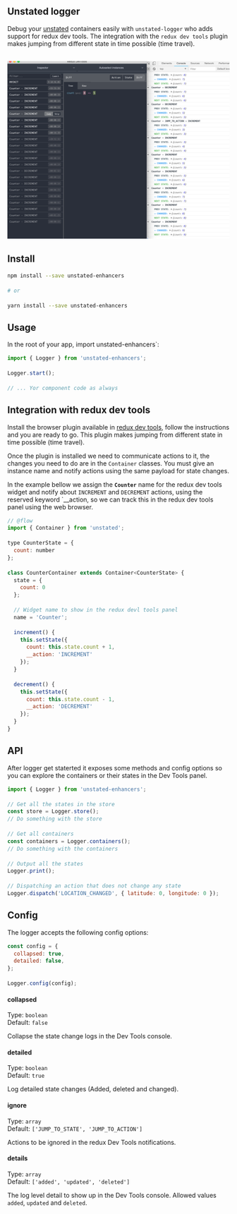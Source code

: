 ## Unstated logger

Debug your [unstated](https://github.com/jamiebuilds/unstated) containers easily with `unstated-logger` who adds support for redux dev tools. The integration with the `redux dev tools` plugin makes jumping from different state in time possible (time travel).

<br />
  <img src="assets/screenshot.png" width="1145">
<br />

## Install

```bash
npm install --save unstated-enhancers

# or

yarn install --save unstated-enhancers
```

## Usage

In the root of your app, import unstated-enhancers`:

```js
import { Logger } from 'unstated-enhancers';

Logger.start();

// ... Yor component code as always
```


## Integration with redux dev tools

Install the browser plugin available in [redux dev tools](http://extension.remotedev.io/), follow the instructions and you are ready to go. This plugin makes jumping from different state in time possible (time travel).

Once the plugin is installed we need to communicate actions to it, the changes you need to do are in the `Container` classes. You must give an instance name and notify actions using the same payload for state changes.

In the example bellow we assign the **`Counter`** name for the redux dev tools widget and notify about `INCREMENT` and `DECREMENT` actions, using the reserved keyword `\_\_action, so we can track this in the redux dev tools panel using the web browser.

```js
// @flow
import { Container } from 'unstated';

type CounterState = {
  count: number
};

class CounterContainer extends Container<CounterState> {
  state = {
    count: 0
  };

  // Widget name to show in the redux devl tools panel
  name = 'Counter';

  increment() {
    this.setState({
      count: this.state.count + 1,
      __action: 'INCREMENT'
    });
  }

  decrement() {
    this.setState({
      count: this.state.count - 1,
      __action: 'DECREMENT'
    });
  }
}
```

## API

After logger get staterted it exposes some methods and config options so you can explore the containers or their states in the Dev Tools panel.

```js
import { Logger } from 'unstated-enhancers';

// Get all the states in the store
const store = Logger.store();
// Do something with the store

// Get all containers
const containers = Logger.containers();
// Do something with the containers

// Output all the states
Logger.print();

// Dispatching an action that does not change any state
Logger.dispatch('LOCATION_CHANGED', { latitude: 0, longitude: 0 });
```

## Config

The logger accepts the following config options:

```js
const config = {
  collapsed: true,
  detailed: false,
};

Logger.config(config);
```

#### collapsed

Type: `boolean`
<br>
Default: `false`

Collapse the state change logs in the Dev Tools console.

#### detailed

Type: `boolean`
<br>
Default: `true`

Log detailed state changes (Added, deleted and changed).

#### ignore

Type: `array`
<br>
Default: `['JUMP_TO_STATE', 'JUMP_TO_ACTION']`

Actions to be ignored in the redux Dev Tools notifications.

#### details

Type: `array`
<br>
Default: `['added', 'updated', 'deleted']`

The log level detail to show up in the Dev Tools console. Allowed values `added`, `updated` and `deleted`.